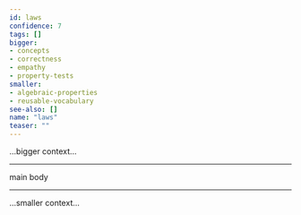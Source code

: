 ```yaml
---
id: laws
confidence: 7
tags: []
bigger:
- concepts
- correctness
- empathy
- property-tests
smaller:
- algebraic-properties
- reusable-vocabulary
see-also: []
name: "laws"
teaser: ""
---
```



...bigger context...

---

main body

---

...smaller context...
